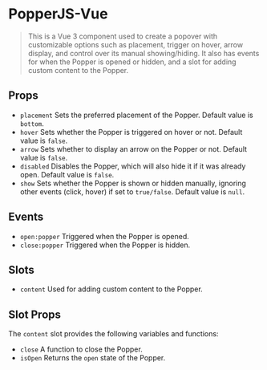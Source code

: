 # PopperJS-Vue

> This is a Vue 3 component used to create a popover with customizable options such as placement, trigger on hover, arrow display, and control over its manual showing/hiding. It also has events for when the Popper is opened or hidden, and a slot for adding custom content to the Popper.

## Props

- `placement` Sets the preferred placement of the Popper. Default value is `bottom`.
- `hover` Sets whether the Popper is triggered on hover or not. Default value is `false`.
- `arrow` Sets whether to display an arrow on the Popper or not. Default value is `false`.
- `disabled` Disables the Popper, which will also hide it if it was already open. Default value is `false`.
- `show` Sets whether the Popper is shown or hidden manually, ignoring other events (click, hover) if set to `true/false`. Default value is `null`.

## Events

- `open:popper` Triggered when the Popper is opened.
- `close:popper` Triggered when the Popper is hidden.

## Slots

- `content` Used for adding custom content to the Popper.

## Slot Props

The `content` slot provides the following variables and functions:

- `close` A function to close the Popper.
- `isOpen` Returns the `open` state of the Popper.
